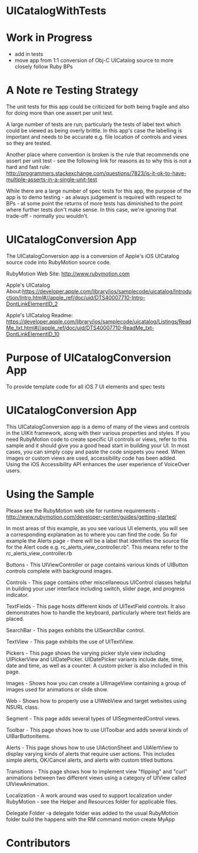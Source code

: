 UICatalogWithTests
==================

Work in Progress
================

- add in tests
- move app from 1:1 conversion of Obj-C UICatalog source to more closely follow Ruby BPs

A Note re Testing Strategy
==========================

The unit tests for this app could be criticized for both being fragile and also for doing more than one assert per unit test.

A large number of tests are run; particularly the tests of label text which could be viewed as being overly brittle.
In this app's case the labelling is important and needs to be accurate e.g. file location of controls and views so they
are tested.

Another place where convention is broken is the rule that recommends one assert per unit test - see the following link for
reasons as to why this is not a hard and fast rule:
http://programmers.stackexchange.com/questions/7823/is-it-ok-to-have-multiple-asserts-in-a-single-unit-test

While there are a large number of spec tests for this app, the purpose of the app is to demo testing - as always judgement is required
with respect to BPs - at some point the returns of more tests has diminished to the point where further tests don't make sense. In this case,
we're ignoring that trade-off - normally you wouldn't.


UICatalogConversion App
=======================

The UICatalogConversion app is a conversion of Apple's iOS UICatalog source code into RubyMotion source code.

RubyMotion Web Site: http://www.rubymotion.com

Apple's UICatalog About:https://developer.apple.com/library/ios/samplecode/uicatalog/Introduction/Intro.html#//apple_ref/doc/uid/DTS40007710-Intro-DontLinkElementID_2

Apple's UICatalog Readme:  https://developer.apple.com/library/ios/samplecode/uicatalog/Listings/ReadMe_txt.html#//apple_ref/doc/uid/DTS40007710-ReadMe_txt-DontLinkElementID_10

Purpose of UICatalogConversion App
==================================

  To provide template code for all iOS 7 UI elements and spec tests


UICatalogConversion App
=======================
 
This UICatalogConversion app is a demo of many of the views and controls in the UIKit framework, along with their various properties and styles.
If you need RubyMotion code to create specific UI controls or views, refer to this sample and it should give you a good head start in building your UI.
In most cases, you can simply copy and paste the code snippets you need. When images or custom views are used, accessibility code has been added.
Using the iOS Accessibility API enhances the user experience of VoiceOver users.

 
Using the Sample
================

Please see the RubyMotion web site for runtime requirements - http://www.rubymotion.com/developer-center/guides/getting-started/

In most areas of this example, as you see various UI elements, you will see a corresponding explanation as to where you can find the code.
So for example the Alerts page - there will be a label that identifies the source file for the Alert code e.g. rc_alerts_view_controller.rb".
This means refer to the rc_alerts_view_controller.rb
 
Buttons - This UIViewController or page contains various kinds of UIButton controls complete with background images.
 
Controls - This page contains other miscellaneous UIControl classes helpful in building your user interface including switch, slider page, and progress indicator.
 
TextFields - This page hosts different kinds of UITextField controls.  It also demonstrates how to handle the keyboard, particularly where text fields are placed.
 
SearchBar - This pages exhibits the UISearchBar control.
 
TextView - This page exhibits the use of UITextView.
 
Pickers - This page shows the varying picker style view including UIPickerView and UIDatePicker.  UIDatePicker variants include date, time, date and time, as well as a counter.  A custom picker is also included in this page.
 
Images - Shows how you can create a UIImageView containing a group of images used for animations or slide show.
 
Web - Shows how to properly use a UIWebView and target websites using NSURL class.
 
Segment - This page adds several types of UISegmentedControl views.
 
Toolbar - This page shows how to use UIToolbar and adds several kinds of UIBarButtonItems.
 
Alerts - This page shows how to use UIActionSheet and UIAlertView to display varying kinds of alerts that require user actions.  This includes simple alerts, OK/Cancel alerts, and alerts with custom titled buttons.
 
Transitions - This page shows how to implement view "flipping" and "curl" animations between two different views using a category of UIView called UIViewAnimation.
 
Localization - A work around was used to support localization under RubyMotion - see the Helper and Resources folder for applicable files.

Delegate Folder -a delegate folder was added to the usual RubyMotion folder build the happens with the RM command motion create MyApp


Contributors
============